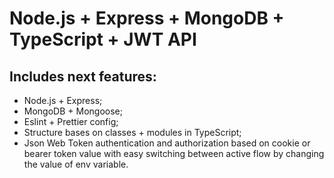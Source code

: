 # Node.js + Express + MongoDB + TypeScript + JWT API

## Includes next features:

- Node.js + Express;
- MongoDB + Mongoose;
- Eslint + Prettier config;
- Structure bases on classes + modules in TypeScript;
- Json Web Token authentication and authorization based on cookie or bearer token value with easy switching between active flow by changing the value of env variable.
